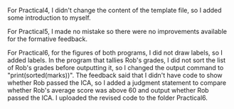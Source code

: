 For Practical4, I didn't change the content of the template file, so I added some introduction to myself.

For Practical5, I made no mistake so there were no improvements available for the formative feedback.

For Practical6, for the figures of both programs, I did not draw labels, so I added labels. In the program that tallies Rob's grades, I did not sort the list of Rob's grades before outputting it, so I changed the output command to "print(sorted(marks))". The feedback said that I didn't have code to show whether Rob passed the ICA, so I added a judgment statement to compare whether Rob's average score was above 60 and output whether Rob passed the ICA. I uploaded the revised code to the folder Practical6.

